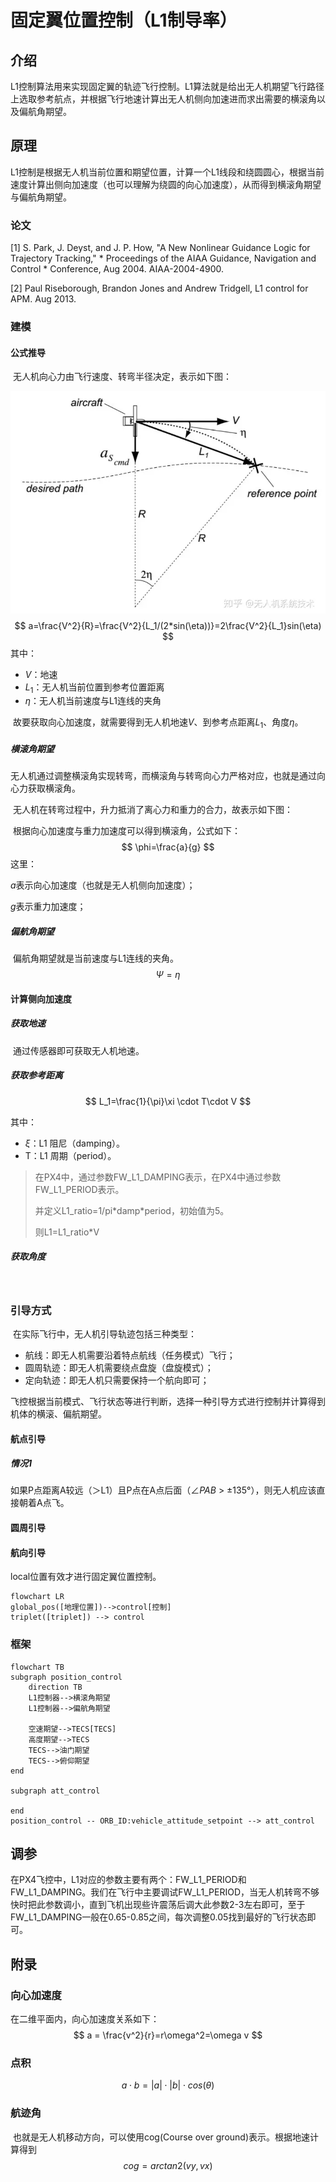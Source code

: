 # 固定翼位置控制（L1制导率）

## 介绍

​		L1控制算法用来实现固定翼的轨迹飞行控制。L1算法就是给出无人机期望飞行路径上选取参考航点，并根据飞行地速计算出无人机侧向加速进而求出需要的横滚角以及偏航角期望。

## 原理

​		L1控制是根据无人机当前位置和期望位置，计算一个L1线段和绕圆圆心，根据当前速度计算出侧向加速度（也可以理解为绕圆的向心加速度），从而得到横滚角期望与偏航角期望。

### 论文

[1] S. Park, J. Deyst, and J. P. How, "A New Nonlinear Guidance Logic for Trajectory Tracking," *    Proceedings of the AIAA Guidance, Navigation and Control *    Conference, Aug 2004. AIAA-2004-4900.

[2] Paul Riseborough, Brandon Jones and Andrew Tridgell, L1 control for APM. Aug 2013.

### 建模

#### 公式推导

​		无人机向心力由飞行速度、转弯半径决定，表示如下图：

![image-20240205110810137](imgs/image-20240205110810137.png)
$$
a=\frac{V^2}{R}=\frac{V^2}{L_1/(2*sin(\eta))}=2\frac{V^2}{L_1}sin(\eta)
$$
其中：

- $V$：地速
- $L_1$：无人机当前位置到参考位置距离
- $\eta$：无人机当前速度与L1连线的夹角

​		故要获取向心加速度，就需要得到无人机地速$V$、到参考点距离$L_1$、角度$\eta$。

##### 横滚角期望

​		无人机通过调整横滚角实现转弯，而横滚角与转弯向心力严格对应，也就是通过向心力获取横滚角。

​		无人机在转弯过程中，升力抵消了离心力和重力的合力，故表示如下图：

​		根据向心加速度与重力加速度可以得到横滚角，公式如下：
$$
\phi=\frac{a}{g}
$$
这里：

$a$表示向心加速度（也就是无人机侧向加速度）；

$g$表示重力加速度；

##### 偏航角期望

​		偏航角期望就是当前速度与L1连线的夹角。
$$
\Psi=\eta
$$

#### 计算侧向加速度

##### 获取地速

​		通过传感器即可获取无人机地速。

##### 获取参考距离

$$
L_1=\frac{1}{\pi}\xi \cdot T\cdot V
$$

其中：

- $\xi$：L1 阻尼（damping）。
- T：L1 周期（period）。

> 在PX4中，通过参数FW_L1_DAMPING表示，在PX4中通过参数FW_L1_PERIOD表示。
>
> 并定义L1_ratio=1/pi\*damp\*period，初始值为5。
>
> 则L1=L1_ratio*V

##### 获取角度

​		



### 引导方式

​		在实际飞行中，无人机引导轨迹包括三种类型：

- 航线：即无人机需要沿着特点航线（任务模式）飞行；
- 圆周轨迹：即无人机需要绕点盘旋（盘旋模式）；
- 定向轨迹：即无人机只需要保持一个航向即可；

​		飞控根据当前模式、飞行状态等进行判断，选择一种引导方式进行控制并计算得到机体的横滚、偏航期望。

#### 航点引导

##### 情况1

如果P点距离A较远（＞L1）且P点在A点后面（$\angle PAB$ > ±135°），则无人机应该直接朝着A点飞。

#### 圆周引导



#### 航向引导





local位置有效才进行固定翼位置控制。

```mermaid
flowchart LR
global_pos([地理位置])-->control[控制]
triplet([triplet]) --> control
```

### 框架

```mermaid
flowchart TB
subgraph position_control
	direction TB
    L1控制器-->横滚角期望
    L1控制器-->偏航角期望
	
    空速期望-->TECS[TECS]
    高度期望-->TECS
    TECS-->油门期望
    TECS-->俯仰期望
end

subgraph att_control
	
end
position_control -- ORB_ID:vehicle_attitude_setpoint --> att_control
```

## 调参

​		在PX4飞控中，L1对应的参数主要有两个：FW_L1_PERIOD和FW_L1_DAMPING。我们在飞行中主要调试FW_L1_PERIOD，当无人机转弯不够快时把此参数调小，直到飞机出现些许震荡后调大此参数2-3左右即可，至于FW_L1_DAMPING一般在0.65-0.85之间，每次调整0.05找到最好的飞行状态即可。

## 附录

### 向心加速度

在二维平面内，向心加速度关系如下：
$$
a = \frac{v^2}{r}=r\omega^2=\omega v
$$


### 点积

$$
a \cdot b = |a|\cdot|b|\cdot cos(\theta)
$$

### 航迹角

​		也就是无人机移动方向，可以使用cog(Course over ground)表示。根据地速计算得到
$$
cog=arctan2(vy, vx)
$$
